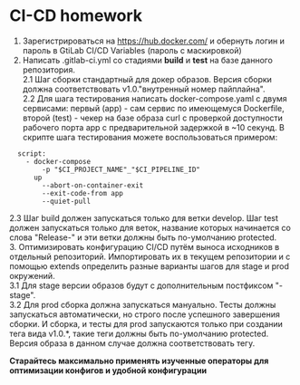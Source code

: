# CI-CD homework


1. Зарегистрироваться на https://hub.docker.com/ и обернуть логин и пароль в GtiLab CI/CD Variables (пароль с маскировкой)
2. Написать .gitlab-ci.yml со стадиями **build** и **test** на базе данного репозитория.  
2.1 Шаг сборки стандартный для докер образов. Версия сборки должна соответствовать v1.0."внутренный номер пайплайна".  
2.2 Для шага тестирования написать docker-compose.yaml с двумя сервисами: первый (app) - сам сервис по имеющемуся Dockerfile, второй (test) - чекер на базе образа curl с проверкой доступности рабочего порта app с предварительной задержкой в ~10 секунд. В скрипте шага тестирования можете воспользоваться примером:  
```
  script:
    - docker-compose 
        -p "$CI_PROJECT_NAME"_"$CI_PIPELINE_ID"
      up
        --abort-on-container-exit
        --exit-code-from app
        --quiet-pull
```  
2.3 Шаг build должен запускаться только для ветки develop. Шаг test должен запускаться только для веток, название которых начинается со слова "Release-" и эти ветки должны быть по-умолчанию protected.  
3. Оптимизировать конфигурацию CI/CD путём выноса исходников в отдельный репозиторий. Импортировать их в текущем репозитории и с помощью extends определить разные варианты шагов для stage и prod окружений.  
3.1 Для stage версии образов будут с дополнительным постфиксом "-stage".  
3.2 Для prod сборка должна запускаться мануально. Тесты должны запускаться автоматически, но строго после успешного завершения сборки. И сборка, и тесты для prod запускаются только при создании тега вида v1.0.*, такие теги должны быть по-умолчанию protected. Версия образа в данном случае должна соответствовать тегу.  

**Старайтесь максимально применять изученные операторы для оптимизации конфигов и удобной конфигурации**
